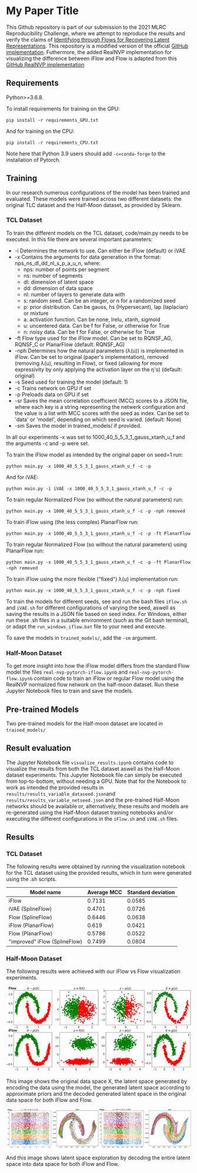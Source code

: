 <!-- >📋  A template README.md for code accompanying a Machine Learning paper -->
# My Paper Title

This Github repository is part of our submission to the 2021 MLRC Reproducibility Challenge, where we attempt to reproduce the results and verify the claims of [Identifying through Flows for Recovering Latent Representations](https://arxiv.org/abs/1909.12555). This repository is a modified version of the official [GitHub implementation](https://github.com/MathsXDC/iFlow). Futhermore, the added RealNVP implementation for visualizing the difference between iFlow and Flow is adapted from this [GitHub RealNVP implementation](https://github.com/senya-ashukha/real-nvp-pytorch.)


## Requirements

Python>=3.6.8.

To install requirements for training on the GPU:

```setup
pip install -r requirements_GPU.txt
```

And for training on the CPU:

```setup
pip install -r requirements_CPU.txt
```

Note here that Python 3.9 users should add ```-c=conda-forge``` to the installation of Pytorch.

## Training

In our research numerous configurations of the model has been trained and evaluated. These models were trained across two different datasets: the original TLC dataset and the Half-Moon dataset, as provided by Sklearn.

### TCL Dataset

To train the different models on the TCL dataset, code/main.py needs to be executed. In this file there are several important parameters:

* -i Determines the network to use. Can either be iFlow (default) or iVAE
* -x Contains the arguments for data generation in the format: nps_ns_dl_dd_nl_s_p_a_u_n, where:
    + nps: number of points per segment
    + ns: number of segments
    + dl: dimension of latent space
    + dd: dimension of data space
    + nl: number of layers to generate data with
    + s: random seed. Can be an integer, or n for a randomized seed
    + p: prior distribution. Can be gauss, hs (Hypersecant), lap (laplacian) or mixture
    + a: activation function. Can be none, lrelu, xtanh, sigmoid
    + u: uncentered data. Can be f for False, or otherwise for True
    + n: noisy data. Can be f for False, or otherwise for True
* -ft Flow type used for the iFlow model. Can be set to RQNSF_AG, RQNSF_C or PlanarFlow (default: RQNSF_AG)
* -nph Determines how the natural parameters (λ(u)) is implemented in iFlow. Can be set to original (paper's implementation), removed (removing λ(u), resulting in Flow), or fixed (allowing for more expressivity by only applying the activation layer on the η's) (default: original)
* -s Seed used for training the model (default: 1)
* -c Trains network on GPU if set
* -p Preloads data on GPU if set
* -sr Saves the mean correlation coefficient (MCC) scores to a JSON file, where each key is a string representing the netwerk configuration and the value is a list with MCC scores with the seed as index. Can be set to 'data' or 'model', depending on which seed is varied. (default: None)
* -sm Saves the model in trained_models/ if provided.

In all our experiments -x was set to 1000_40_5_5_3_1_gauss_xtanh_u_f and the arguments -c and -p were set.

To train the iFlow model as intended by the original paper on seed=1 run:
```train
python main.py -x 1000_40_5_5_3_1_gauss_xtanh_u_f -c -p
```

And for iVAE:
```train
python main.py -i iVAE -x 1000_40_5_5_3_1_gauss_xtanh_u_f -c -p
```

To train regular Normalized Flow (so without the natural parameters) run:
```train
python main.py -x 1000_40_5_5_3_1_gauss_xtanh_u_f -c -p -nph removed
```

To train iFlow using (the less complex) PlanarFlow run:
```train
python main.py -x 1000_40_5_5_3_1_gauss_xtanh_u_f -c -p -ft PlanarFlow
```

To train regular Normalized Flow (so without the natural parameters) using PlanarFlow run:
```train
python main.py -x 1000_40_5_5_3_1_gauss_xtanh_u_f -c -p -ft PlanarFlow -nph removed
```

To train iFlow using the more flexible ("fixed") λ(u) implementation run:
```train
python main.py -x 1000_40_5_5_3_1_gauss_xtanh_u_f -c -p -nph fixed
```

To train the models for different seeds, see and run the bash files `iFlow.sh` and `iVAE.sh` for different configurations of varying the seed, aswell as saving the results in a JSON file based on seed index. 
For Windows, either run these .sh files in a suitable environment (such as the Git bash terminal), or adapt the `run_windows_iflow.bat` file to your need and execute.

To save the models in `trained_models/`, add the ```-sm``` argument.


### Half-Moon Dataset

To get more insight into how the iFlow model differs from the standard Flow model the files ```real-nvp-pytorch-iflow.ipynb``` and ```real-nvp-pytorch-flow.ipynb``` contain code to train an iFlow or regular Flow model using the RealNVP normalized flow network on the half-moon dataset. Run these Jupyter Notebook files to train and save the models.

## Pre-trained Models

Two pre-trained models for the Half-moon dataset are located in ```trained_models/``` 


## Result evaluation

The Jupyter Notebook file ```visualize_results.ipynb``` contains code to visualize the results from both the TCL dataset aswell as the Half-Moon dataset experiments. This Jupyter Notebook file can simply be executed from top-to-bottom, without needing a GPU. Note that for the Notebook to work as intended the provided results in ```results/results_variable_dataseed.json```and ```results/results_variable_netseed.json``` and the pre-trained Half-Moon networks should be available or, alternatively, these results and models are re-generated using the Half-Moon dataset training notebooks and/or executing the different configurations in the ```iFlow.sh``` and ```iVAE.sh``` files.


## Results

### TCL Dataset
The following results were obtained by running the visualization notebook for the TCL dataset using the provided results, which in turn were generated using the .sh scripts.

| Model name         | Average MCC  | Standard deviation |
| ------------------ |---------------- | -------------- |
| iFlow   |     0.7131         |      0.0585       |
| iVAE (SplineFlow)   |     0.4701         |      0.0726       |
| Flow (SplineFlow)  |     0.6446         |      0.0638      |
| iFlow (PlanarFlow)  |     0.619        |      0.0421       |
| Flow (PlanarFlow)  |     0.5786      |      0.0522       |
| "improved" iFlow (SplineFlow)  |     0.7499        |      0.0804       |


### Half-Moon Dataset
The following results were achieved with our iFlow vs Flow visualization experiments.


![Model spaces](https://github.com/jjgsherwood/FACT-AI/blob/main/results/flow_en_de_report.png)

This image shows the original data space X, the latent space generated by encoding the data using the model, the generated latent space according to approximate priors and the decoded generated latent space in the original data space for both iFlow and Flow.

![Model spaces](https://github.com/jjgsherwood/FACT-AI/blob/main/results/flow_latent_report_mini.png)

And this image shows latent space exploration by decoding the entire latent space into data space for both iFlow and Flow.

